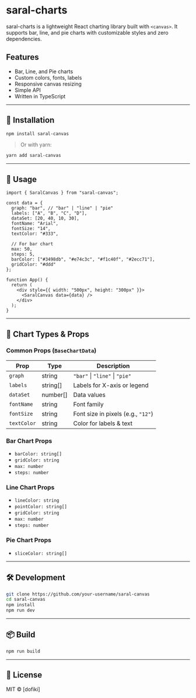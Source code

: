 # saral-charts

saral-charts is a lightweight React charting library built with `<canvas>`. 
It supports bar, line, and pie charts with customizable styles and zero dependencies.

## Features

- Bar, Line, and Pie charts
- Custom colors, fonts, labels
- Responsive canvas resizing
- Simple API
- Written in TypeScript

---

## 🚀 Installation

```bash
npm install saral-canvas
````

> Or with yarn:

```bash
yarn add saral-canvas
```

---

## 🧩 Usage

```tsx
import { SaralCanvas } from "saral-canvas";

const data = {
  graph: "bar", // "bar" | "line" | "pie"
  labels: ["A", "B", "C", "D"],
  dataSet: [20, 40, 10, 30],
  fontName: "Arial",
  fontSize: "14",
  textColor: "#333",

  // For bar chart
  max: 50,
  steps: 5,
  barColor: ["#3498db", "#e74c3c", "#f1c40f", "#2ecc71"],
  gridColor: "#ddd"
};

function App() {
  return (
    <div style={{ width: "500px", height: "300px" }}>
      <SaralCanvas data={data} />
    </div>
  );
}
```

---

## 🧠 Chart Types & Props

### Common Props (`BaseChartData`)

| Prop        | Type      | Description                        |
| ----------- | --------- | ---------------------------------- |
| `graph`     | string    | `"bar"` \| `"line"` \| `"pie"`     |
| `labels`    | string\[] | Labels for X-axis or legend        |
| `dataSet`   | number\[] | Data values                        |
| `fontName`  | string    | Font family                        |
| `fontSize`  | string    | Font size in pixels (e.g., `"12"`) |
| `textColor` | string    | Color for labels & text            |

### Bar Chart Props

* `barColor: string[]`
* `gridColor: string`
* `max: number`
* `steps: number`

### Line Chart Props

* `lineColor: string`
* `pointColor: string[]`
* `gridColor: string`
* `max: number`
* `steps: number`

### Pie Chart Props

* `sliceColor: string[]`

---

## 🛠 Development

```bash
git clone https://github.com/your-username/saral-canvas
cd saral-canvas
npm install
npm run dev
```

---

## 📦 Build

```bash
npm run build
```

---

## 📄 License

MIT © \[dofiki]

```


